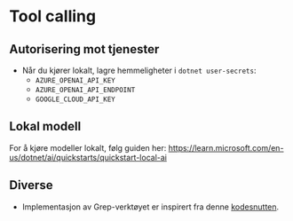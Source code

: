 # Tool calling

## Autorisering mot tjenester

- Når du kjører lokalt, lagre hemmeligheter i `dotnet user-secrets`:
  - `AZURE_OPENAI_API_KEY`
  - `AZURE_OPENAI_API_ENDPOINT`
  - `GOOGLE_CLOUD_API_KEY`

## Lokal modell

For å kjøre modeller lokalt, følg guiden her: https://learn.microsoft.com/en-us/dotnet/ai/quickstarts/quickstart-local-ai

## Diverse

- Implementasjon av Grep-verktøyet er inspirert fra denne [kodesnutten](https://github.com/dotnet/samples/blob/main/csharp/parallel/ParallelGrep/Program.cs).
